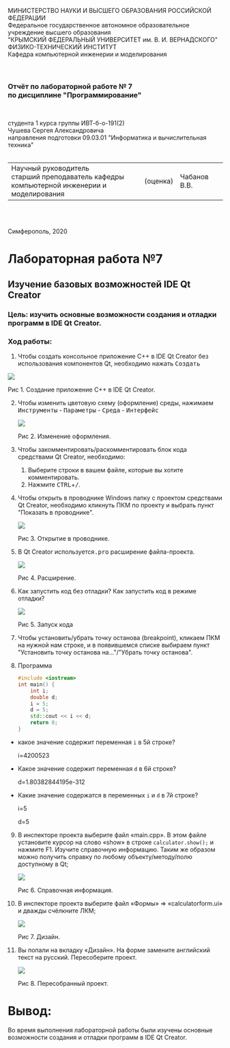 МИНИСТЕРСТВО НАУКИ  И ВЫСШЕГО ОБРАЗОВАНИЯ РОССИЙСКОЙ ФЕДЕРАЦИИ<br/>
Федеральное государственное автономное образовательное учреждение высшего образования<br/>
"КРЫМСКИЙ ФЕДЕРАЛЬНЫЙ УНИВЕРСИТЕТ им. В. И. ВЕРНАДСКОГО"<br/>
ФИЗИКО-ТЕХНИЧЕСКИЙ ИНСТИТУТ<br/>
Кафедра компьютерной инженерии и моделирования<br/>
<br/><br/>

### Отчёт по лабораторной работе № 7<br/> по дисциплине "Программирование"

<br/>

студента 1 курса группы ИВТ-б-о-191(2)<br/>
Чушева Сергея Александровича<br/>
направления подготовки 09.03.01 "Информатика и вычислительная техника"<br/>
<br/>

<table>
<tr><td>Научный руководитель<br/> старший преподаватель кафедры<br/> компьютерной инженерии и моделирования</td>
<td>(оценка)</td>
<td>Чабанов В.В.</td>
</tr>
</table>

<br/><br/>

Симферополь, 2020


# Лабораторная работа №7
## Изучение базовых возможностей IDE Qt Creator


### Цель:  изучить основные возможности создания и отладки программ в IDE Qt Creator.
### Ход работы:
1. Чтобы создать консольное приложение С++ в IDE Qt Creator без использования компонентов Qt, необходимо нажать <kbd>Создать</kbd>

  ![](https://github.com/Sergey-Chushev/Lab/blob/master/LabWork%237/Screen/1.jpg?raw=true)

  Рис 1. Создание приложение С++ в IDE Qt Creator.

2. Чтобы изменить цветовую схему (оформление) среды, нажимаем <kbd>Инструменты</kbd> - <kbd>Параметры</kbd> - <kbd>Среда</kbd> - <kbd>Интерфейс</kbd>

   ![](https://github.com/Sergey-Chushev/Lab/blob/master/LabWork%237/Screen/6.jpg?raw=true)

   Рис 2. Изменение оформления.

3. Чтобы закомментировать/раскомментировать блок кода средствами Qt Creator, необходимо:
   1. Выберите строки в вашем файле, которые вы хотите комментировать.
   2. Нажмите <kbd>CTRL</kbd>+<kbd>/</kbd>.

4. Чтобы открыть в проводнике Windows папку с проектом средствами Qt Creator, необходимо кликнуть ПКМ по проекту и выбрать пункт "Показать в проводнике".

   ![](https://github.com/Sergey-Chushev/Lab/blob/master/LabWork%237/Screen/4.jpg?raw=true)

   Рис 3. Открытие в проводнике.

5. В Qt Creator используется<kbd>.pro</kbd> расширение файла-проекта.

   ![](https://github.com/Sergey-Chushev/Lab/blob/master/LabWork%237/Screen/7.jpg?raw=true)

   Рис 4. Расширение.

6. Как запустить код без отладки? Как запустить код в режиме отладки?

   ![](https://github.com/Sergey-Chushev/Lab/blob/master/LabWork%237/Screen/8.jpg?raw=true)

   Рис 5. Запуск кода

7. Чтобы установить/убрать точку останова (breakpoint), кликаем ПКМ на нужной нам строке, и в появившемся списке выбираем пункт "Установить точку останова на..."/"Убрать точку останова".

8. Программа

   ```c++
   #include <iostream>
   int main() {
       int i;
       double d;
       i = 5;
       d = 5;
       std::cout << i << d;
       return 0;
   }
   ```
+ какое значение содержит переменная `i` в 5й строке?

  i=4200523

+ Какое значение содержит переменная `d` в 6й строке?

  d=1.80382844195e-312

+ Какие значение содержатся в переменных `i` и  `d` в 7й строке?

  i=5

  d=5

9. В инспекторе проекта выберите файл «main.cpp». В этом файле установите курсор на слово «show» в строке `calculator.show();` и нажмите F1. Изучите справочную информацию. Таким же образом можно получить справку по любому объекту/методу/полю доступному в Qt;

   ![](https://github.com/Sergey-Chushev/Lab/blob/master/LabWork%237/Screen/3.jpg?raw=true)

   Рис 6. Справочная информация.

10. В инспекторе проекта выберите файл «Формы» => «calculatorform.ui» и дважды счёлкните ЛКМ;

    ![](https://github.com/Sergey-Chushev/Lab/blob/master/LabWork%237/Screen/5.jpg?raw=true)

    Рис 7. Дизайн.

11. Вы попали на вкладку «Дизайн». На форме замените английский текст на русский. Пересоберите проект.

    ![](https://github.com/Sergey-Chushev/Lab/blob/master/LabWork%237/Screen/2.jpg?raw=true)

    Рис 8. Пересобранный проект.

# Вывод:
Во время выполнения лабораторной работы были изучены основные возможности создания и отладки программ в IDE Qt Creator.










